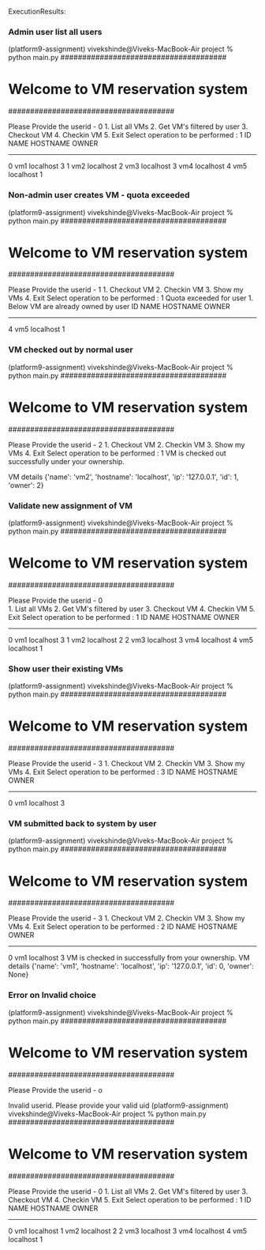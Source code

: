 ExecutionResults:

### Admin user list all users

(platform9-assignment) vivekshinde@Viveks-MacBook-Air project % python main.py 
######################################
#  Welcome to VM reservation system  #
######################################

Please Provide the userid - 0
        1. List all VMs
        2. Get VM's filtered by user
        3. Checkout VM
        4. Checkin VM
        5. Exit
Select operation to be performed : 1
  ID  NAME    HOSTNAME      OWNER
----  ------  ----------  -------
   0  vm1     localhost         3
   1  vm2     localhost
   2  vm3     localhost
   3  vm4     localhost
   4  vm5     localhost         1

### Non-admin user creates VM - quota exceeded
(platform9-assignment) vivekshinde@Viveks-MacBook-Air project % python main.py
######################################
#  Welcome to VM reservation system  #
######################################

Please Provide the userid - 1
        1. Checkout VM
        2. Checkin VM
        3. Show my VMs
        4. Exit
Select operation to be performed : 1
Quota exceeded for user 1. Below VM are already owned by user
  ID  NAME    HOSTNAME      OWNER
----  ------  ----------  -------
   4  vm5     localhost         1

### VM checked out by normal user
(platform9-assignment) vivekshinde@Viveks-MacBook-Air project % python main.py
######################################
#  Welcome to VM reservation system  #
######################################

Please Provide the userid - 2
        1. Checkout VM
        2. Checkin VM
        3. Show my VMs
        4. Exit
Select operation to be performed : 1
VM is checked out successfully under your ownership.

VM details {'name': 'vm2', 'hostname': 'localhost', 'ip': '127.0.0.1', 'id': 1, 'owner': 2}

### Validate new assignment of VM
(platform9-assignment) vivekshinde@Viveks-MacBook-Air project % python main.py
######################################
#  Welcome to VM reservation system  #
######################################

Please Provide the userid - 0       
        1. List all VMs
        2. Get VM's filtered by user
        3. Checkout VM
        4. Checkin VM
        5. Exit
Select operation to be performed : 1
  ID  NAME    HOSTNAME      OWNER
----  ------  ----------  -------
   0  vm1     localhost         3
   1  vm2     localhost         2
   2  vm3     localhost
   3  vm4     localhost
   4  vm5     localhost         1

### Show user their existing VMs
(platform9-assignment) vivekshinde@Viveks-MacBook-Air project % python main.py
######################################
#  Welcome to VM reservation system  #
######################################

Please Provide the userid - 3
        1. Checkout VM
        2. Checkin VM
        3. Show my VMs
        4. Exit
Select operation to be performed : 3
  ID  NAME    HOSTNAME      OWNER
----  ------  ----------  -------
   0  vm1     localhost         3

### VM submitted back to system by user
(platform9-assignment) vivekshinde@Viveks-MacBook-Air project % python main.py
######################################
#  Welcome to VM reservation system  #
######################################

Please Provide the userid - 3
        1. Checkout VM
        2. Checkin VM
        3. Show my VMs
        4. Exit
Select operation to be performed : 2
  ID  NAME    HOSTNAME      OWNER
----  ------  ----------  -------
   0  vm1     localhost         3
VM is checked in successfully from your ownership.
VM details {'name': 'vm1', 'hostname': 'localhost', 'ip': '127.0.0.1', 'id': 0, 'owner': None}


### Error on Invalid choice 
(platform9-assignment) vivekshinde@Viveks-MacBook-Air project % python main.py
######################################
#  Welcome to VM reservation system  #
######################################

Please Provide the userid - o

Invalid userid. Please provide your valid uid
(platform9-assignment) vivekshinde@Viveks-MacBook-Air project % python main.py
######################################
#  Welcome to VM reservation system  #
######################################

Please Provide the userid - 0
        1. List all VMs
        2. Get VM's filtered by user
        3. Checkout VM
        4. Checkin VM
        5. Exit
Select operation to be performed : 1
  ID  NAME    HOSTNAME      OWNER
----  ------  ----------  -------
   0  vm1     localhost
   1  vm2     localhost         2
   2  vm3     localhost
   3  vm4     localhost
   4  vm5     localhost         1
